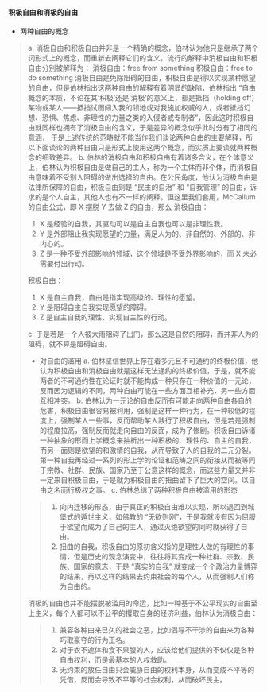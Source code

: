 #### 积极自由和消极的自由

* 两种自由的概念
> a. 消极自由和积极自由并非是一个精确的概念，伯林认为他只是继承了两个词形式上的概念，而重新去阐释它们的含义，流行的解释中消极自由和积极自由分别被解释为：
> 消极自由：free from something
> 积极自由：free to do something
> 消极自由是免除阻碍的自由，积极自由是得以实现某种愿望的自由，但是伯林指出这两种自由的解释有着明显的缺陷，伯林指出 “自由概念的本质，不论在其‘积极’还是‘消极’的意义上，都是抵挡（holding off）某物或某人——抵挡试图闯入我的领地或对我施加权威的人，或者抵挡幻想、恐惧、焦虑、非理性的力量之类的入侵者或专制者”，因此这时积极自由就同样也拥有了消极自由的含义，于是差异的概念似乎此时分有了相同的意涵， 于是上述传统的范畴就不能当作我们谈论两种自由的主要解释，所以下面谈论的两种自由只是形式上使用这两个概念，而实质上要谈就两种概念的细致差异。
> b. 伯林的消极自由和积极自由有着诸多含义，在个体意义上，伯林认为积极自由是做自己的主人，称为一个主体而非个体，而消极自由意味着不受别人阻碍的做出选择的自由。在公民角度，他认为消极自由是法律所保障的自由，积极自由则是 “民主的自治” 和 “自我管理” 的自由，诉求的是个人自主，其他人也有不一样的阐释。但这里我们套用，McCallum 的自由公式，即 X 摆脱 Y 去做 Z 的自由，那么
> 消极自由：
>  1. X 是经验的自我，其驱动可以是自主自我也可以是非理性我。
>  2. Y 是外部阻止我实现愿望的力量，满足人为的、非自然的、外部的、非内心的。
>  3. Z 是一种不受外部影响的领域，这个领域是不受外界影响的，而 X 未必需要付出行动。
>  
> 积极自由：
> 1. X 是自主自我，自由是指实现高级的、理性的愿望。
> 2. Y 是阻碍自主自我实现愿望的障碍。
> 3. Z 是自主自我的理性、实现自主性的行动。
> 
> c. 于是若是一个人被大雨阻碍了出门，那么这是自然的阻碍，而并非人为的阻碍，就不算是阻碍自由。
>  
> * 对自由的滥用
> a. 伯林坚信世界上存在着多元且不可通约的终极价值，他认为积极自由和消极自由就是这样无法通约的终极价值，于是，就不能两者的不可通约性在论证时就不能构成一种只存在一种价值的一元论，反而因为逻辑的不同，两种自由可能在一些方面互相补充，另一些方面互相冲突。
> b. 伯林认为一元论的自由反而有可能走向两种自由各自的危害，积极自由很容易被利用，强制是这样一种行为，在一种较低的程度上，强制某人一些事，反而帮助某人践行了积极自由，但是若是强制的程度拉高，强制反而就走向自由的反面，成为了惨剧。积极自由诉诸一种抽象的形而上学概念来抽析出一种积极的、理性的、自主的自我，而另一面则是欲望的和激情的自我，从而导致了人的自我的二元分裂。第一种自我再经过一系列的形上学的论证和范畴之间的衔接从而被等同于宗教、社群、民族、国家乃至于公意这样的概念，而这些力量又并非一定来自积极自由，于是就为积极自由的扭曲留下了巨大的空间。以自由之名而行极权之事。
> c. 伯林总结了两种积极自由被滥用的形态
> > 1. 向内迁移的形态，由于真正的积极自由难以实现，所以退回到城堡式的遁世主义，如佛教的 “无欲则刚”，于是我就没有因为屈服于欲望而成为了自己的主人，通过灭绝欲望的同时就获得了自由。
> > 2. 扭曲的自我，积极自由的原初含义指的是理性人做的有理性的事情，但是历史的观念演变中，往往将其变成一种社群、宗教、民族、国家的意志，于是 “真实的自我” 就变成一个个政治力量博弈的结果，再以这样的结果去约束社会的每个人，从而强制人们称为自由的。
> 
> 
> 消极的自由也并不能摆脱被滥用的命运，比如一种基于不公平现实的自由至上主义，每个人都可以不公平的攫取自身的经济利益，伯林认为消极自由：
> > 1. 兼容各种由来已久的社会之恶，比如倡导不干涉的自由来为各种巧取豪夺的行为正名。
> > 2. 对于衣不遮体和食不果腹的人，应该给他们提供的不仅仅是各种自由权利，而是最基本的人权救助。
> > 3. 无约束的放任自由只会威胁自由的权利本身，从而变成不平等的凭借，反而会导致不平等的社会权利，从而破坏民主。
